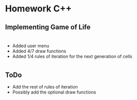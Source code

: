 Homework C++ 
============

Implementing Game of Life
-------------------------

#

- Added user menu
- Added 4/7 draw functions
- Added 1/4 rules of iteration for the next generation of cells

#

ToDo
----

- Add the rest of rules of iteration
- Possibly add the optional draw functions